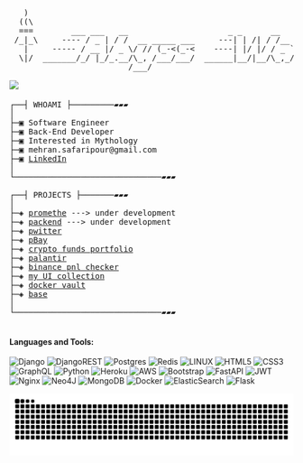 <pre>

   )
  ((\  
  ===        ___ ___   __                     _ _      __             _         
 /_|_\     ---- / _ | / /  __ _____ ___     ---| | /| / /__ _________(_)__  ____
   |     ----- / __ |/ _ \/ // (_-<(_-<    ----| |/ |/ / _ `/ __/ __/ / _ \/ __/
  \|/  _______/_/ |_/_.__/\_, /___/___/  ______|__/|__/\_,_/_/ /_/ /_/\___/_/   
                         /___/         
<a href="https://readme-typing-svg.demolab.com/demo/">
<img src="https://readme-typing-svg.demolab.com/?lines=>%20Back-End%20developer;>%20software%20engineer;>%204%2B%20years%20of%20coding%20experience;>%20Always%20learning%20new%20things&font=Fira%20Code&width=440&height=45&color=f75c7e&background=161B22FF&vCenter=true&pause=1000&size=15" /></a>

┌──┤ WHOAMI ├─────────▰▰▰
│
├─▣ Software Engineer
├─▣ Back-End Developer
├─▣ Interested in Mythology
├─▣ mehran.safaripour@gmail.com
├─▣ <a href="https://linkedin.com/in/mehran-safaripour">LinkedIn</a>
│
└───────────────────────────────▰▰▰

┌──┤ PROJECTS ├───────▰▰▰
│
├─◈ <a href="https://github.com/abysswarrior/promethe">promethe</a> ---> under development
├─◈ <a href="https://github.com/abysswarrior/packend">packend</a> ---> under development
├─◈ <a href="https://github.com/abysswarrior/pwitter">pwitter</a>
├─◈ <a href="https://github.com/abysswarrior/pBay">pBay</a>
├─◈ <a href="https://github.com/abysswarrior/crypto-funds-portfolio">crypto funds portfolio</a>
├─◈ <a href="https://github.com/abysswarrior/palantir">palantir</a>
├─◈ <a href="https://github.com/abysswarrior/binance-pnl-checker">binance pnl checker</a>
├─◈ <a href="https://github.com/abysswarrior/my-ui-collection">my UI collection</a>
├─◈ <a href="https://github.com/abysswarrior/docker-vault">docker vault</a>
├─◈ <a href="https://github.com/abysswarrior/base">base</a>
│
└───────────────────────────────▰▰▰

</pre>

<h4 align="left">Languages and Tools:</h4>

![Django](https://img.shields.io/badge/django-%23092E20.svg?style=for-the-badge&logo=django&logoColor=white) ![DjangoREST](https://img.shields.io/badge/DJANGO-REST-ff1709?style=for-the-badge&logo=django&logoColor=white&color=ff1709&labelColor=gray) ![Postgres](https://img.shields.io/badge/postgres-%23316192.svg?style=for-the-badge&logo=postgresql&logoColor=white) ![Redis](https://img.shields.io/badge/redis-%23DD0031.svg?style=for-the-badge&logo=redis&logoColor=white) ![LINUX](https://img.shields.io/badge/Linux-FCC624?style=for-the-badge&logo=linux&logoColor=black) ![HTML5](https://img.shields.io/badge/html5-%23E34F26.svg?style=for-the-badge&logo=html5&logoColor=white) ![CSS3](https://img.shields.io/badge/css3-%231572B6.svg?style=for-the-badge&logo=css3&logoColor=white) ![GraphQL](https://img.shields.io/badge/-GraphQL-E10098?style=for-the-badge&logo=graphql&logoColor=white) ![Python](https://img.shields.io/badge/python-3670A0?style=for-the-badge&logo=python&logoColor=ffdd54) ![Heroku](https://img.shields.io/badge/heroku-%23430098.svg?style=for-the-badge&logo=heroku&logoColor=white) ![AWS](https://img.shields.io/badge/AWS-%23FF9900.svg?style=for-the-badge&logo=amazon-aws&logoColor=white) ![Bootstrap](https://img.shields.io/badge/bootstrap-%23563D7C.svg?style=for-the-badge&logo=bootstrap&logoColor=white) ![FastAPI](https://img.shields.io/badge/FastAPI-005571?style=for-the-badge&logo=fastapi) ![JWT](https://img.shields.io/badge/JWT-black?style=for-the-badge&logo=JSON%20web%20tokens) ![Nginx](https://img.shields.io/badge/nginx-%23009639.svg?style=for-the-badge&logo=nginx&logoColor=white) 	![Neo4J](https://img.shields.io/badge/Neo4j-008CC1?style=for-the-badge&logo=neo4j&logoColor=white) ![MongoDB](https://img.shields.io/badge/MongoDB-%234ea94b.svg?style=for-the-badge&logo=mongodb&logoColor=white) ![Docker](https://img.shields.io/badge/docker-%230db7ed.svg?style=for-the-badge&logo=docker&logoColor=white) ![ElasticSearch](https://img.shields.io/badge/-ElasticSearch-005571?style=for-the-badge&logo=elasticsearch) ![Flask](https://img.shields.io/badge/flask-%23000.svg?style=for-the-badge&logo=flask&logoColor=white)

<img src="https://raw.githubusercontent.com/abysswarrior/abysswarrior/output/snake.svg" alt="Snake animation" />
